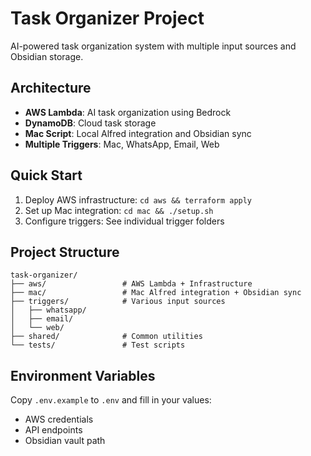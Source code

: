 # Task Organizer Project

AI-powered task organization system with multiple input sources and Obsidian storage.

## Architecture
- **AWS Lambda**: AI task organization using Bedrock
- **DynamoDB**: Cloud task storage
- **Mac Script**: Local Alfred integration and Obsidian sync
- **Multiple Triggers**: Mac, WhatsApp, Email, Web

## Quick Start
1. Deploy AWS infrastructure: `cd aws && terraform apply`
2. Set up Mac integration: `cd mac && ./setup.sh`
3. Configure triggers: See individual trigger folders

## Project Structure
```
task-organizer/
├── aws/                 # AWS Lambda + Infrastructure
├── mac/                 # Mac Alfred integration + Obsidian sync
├── triggers/            # Various input sources
│   ├── whatsapp/
│   ├── email/
│   └── web/
├── shared/              # Common utilities
└── tests/               # Test scripts
```

## Environment Variables
Copy `.env.example` to `.env` and fill in your values:
- AWS credentials
- API endpoints
- Obsidian vault path